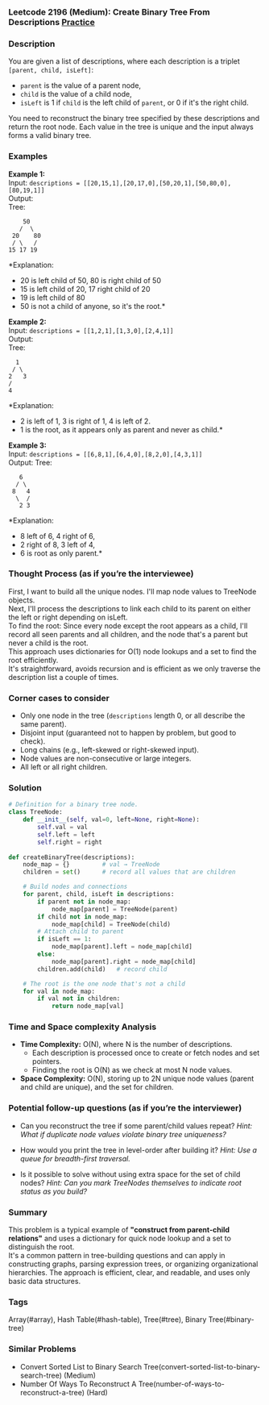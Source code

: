 ### Leetcode 2196 (Medium): Create Binary Tree From Descriptions [Practice](https://leetcode.com/problems/create-binary-tree-from-descriptions)

### Description  
You are given a list of descriptions, where each description is a triplet `[parent, child, isLeft]`:
- `parent` is the value of a parent node,
- `child` is the value of a child node,
- `isLeft` is 1 if `child` is the left child of `parent`, or 0 if it's the right child.

You need to reconstruct the binary tree specified by these descriptions and return the root node. Each value in the tree is unique and the input always forms a valid binary tree.

### Examples  

**Example 1:**  
Input: `descriptions = [[20,15,1],[20,17,0],[50,20,1],[50,80,0],[80,19,1]]`  
Output:  
Tree:
```
    50
   /  \
 20    80
 / \   /
15 17 19
```
*Explanation: 
- 20 is left child of 50, 80 is right child of 50  
- 15 is left child of 20, 17 right child of 20  
- 19 is left child of 80  
- 50 is not a child of anyone, so it's the root.*

**Example 2:**  
Input: `descriptions = [[1,2,1],[1,3,0],[2,4,1]]`  
Output:  
Tree:
```
  1
 / \
2   3
/
4
```
*Explanation:
- 2 is left of 1, 3 is right of 1, 4 is left of 2.
- 1 is the root, as it appears only as parent and never as child.*

**Example 3:**  
Input: `descriptions = [[6,8,1],[6,4,0],[8,2,0],[4,3,1]]`  
Output:
Tree:
```
   6
  / \
 8   4
  \  /
   2 3
```
*Explanation:
- 8 left of 6, 4 right of 6,
- 2 right of 8, 3 left of 4,
- 6 is root as only parent.*

### Thought Process (as if you’re the interviewee)  

First, I want to build all the unique nodes. I'll map node values to TreeNode objects.  
Next, I'll process the descriptions to link each child to its parent on either the left or right depending on isLeft.  
To find the root: Since every node except the root appears as a child, I'll record all seen parents and all children, and the node that's a parent but never a child is the root.  
This approach uses dictionaries for O(1) node lookups and a set to find the root efficiently.  
It's straightforward, avoids recursion and is efficient as we only traverse the description list a couple of times.

### Corner cases to consider  
- Only one node in the tree (`descriptions` length 0, or all describe the same parent).
- Disjoint input (guaranteed not to happen by problem, but good to check).
- Long chains (e.g., left-skewed or right-skewed input).
- Node values are non-consecutive or large integers.
- All left or all right children.

### Solution

```python
# Definition for a binary tree node.
class TreeNode:
    def __init__(self, val=0, left=None, right=None):
        self.val = val
        self.left = left
        self.right = right
        
def createBinaryTree(descriptions):
    node_map = {}         # val → TreeNode
    children = set()      # record all values that are children

    # Build nodes and connections
    for parent, child, isLeft in descriptions:
        if parent not in node_map:
            node_map[parent] = TreeNode(parent)
        if child not in node_map:
            node_map[child] = TreeNode(child)
        # Attach child to parent
        if isLeft == 1:
            node_map[parent].left = node_map[child]
        else:
            node_map[parent].right = node_map[child]
        children.add(child)   # record child

    # The root is the one node that's not a child
    for val in node_map:
        if val not in children:
            return node_map[val]
```

### Time and Space complexity Analysis  

- **Time Complexity:** O(N), where N is the number of descriptions.  
  - Each description is processed once to create or fetch nodes and set pointers.
  - Finding the root is O(N) as we check at most N node values.
- **Space Complexity:** O(N), storing up to 2N unique node values (parent and child are unique), and the set for children.

### Potential follow-up questions (as if you’re the interviewer)  

- Can you reconstruct the tree if some parent/child values repeat?
  *Hint: What if duplicate node values violate binary tree uniqueness?*

- How would you print the tree in level-order after building it?
  *Hint: Use a queue for breadth-first traversal.*

- Is it possible to solve without using extra space for the set of child nodes?
  *Hint: Can you mark TreeNodes themselves to indicate root status as you build?*

### Summary
This problem is a typical example of **"construct from parent-child relations"** and uses a dictionary for quick node lookup and a set to distinguish the root.  
It's a common pattern in tree-building questions and can apply in constructing graphs, parsing expression trees, or organizing organizational hierarchies. The approach is efficient, clear, and readable, and uses only basic data structures.

### Tags
Array(#array), Hash Table(#hash-table), Tree(#tree), Binary Tree(#binary-tree)

### Similar Problems
- Convert Sorted List to Binary Search Tree(convert-sorted-list-to-binary-search-tree) (Medium)
- Number Of Ways To Reconstruct A Tree(number-of-ways-to-reconstruct-a-tree) (Hard)